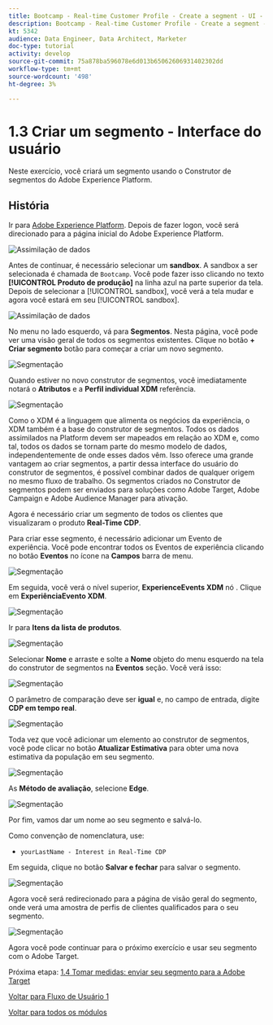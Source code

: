 ```yaml
---
title: Bootcamp - Real-time Customer Profile - Create a segment - UI - Brasil
description: Bootcamp - Real-time Customer Profile - Create a segment - UI - Brasil
kt: 5342
audience: Data Engineer, Data Architect, Marketer
doc-type: tutorial
activity: develop
source-git-commit: 75a878ba596078e6d013b65062606931402302dd
workflow-type: tm+mt
source-wordcount: '498'
ht-degree: 3%

---
```


# 1.3 Criar um segmento - Interface do usuário

Neste exercício, você criará um segmento usando o Construtor de segmentos do Adobe Experience Platform.

## História

Ir para [Adobe Experience Platform](https://experience.adobe.com/platform). Depois de fazer logon, você será direcionado para a página inicial do Adobe Experience Platform.

![Assimilação de dados](./images/home.png)

Antes de continuar, é necessário selecionar um **sandbox**. A sandbox a ser selecionada é chamada de ``Bootcamp``. Você pode fazer isso clicando no texto **[!UICONTROL Produto de produção]** na linha azul na parte superior da tela. Depois de selecionar a [!UICONTROL sandbox], você verá a tela mudar e agora você estará em seu [!UICONTROL sandbox].

![Assimilação de dados](./images/sb1.png)

No menu no lado esquerdo, vá para **Segmentos**. Nesta página, você pode ver uma visão geral de todos os segmentos existentes. Clique no botão **+ Criar segmento** botão para começar a criar um novo segmento.

![Segmentação](./images/menuseg.png)

Quando estiver no novo construtor de segmentos, você imediatamente notará o **Atributos** e a **Perfil individual XDM** referência.

![Segmentação](./images/segmentationui.png)

Como o XDM é a linguagem que alimenta os negócios da experiência, o XDM também é a base do construtor de segmentos. Todos os dados assimilados na Platform devem ser mapeados em relação ao XDM e, como tal, todos os dados se tornam parte do mesmo modelo de dados, independentemente de onde esses dados vêm. Isso oferece uma grande vantagem ao criar segmentos, a partir dessa interface do usuário do construtor de segmentos, é possível combinar dados de qualquer origem no mesmo fluxo de trabalho. Os segmentos criados no Construtor de segmentos podem ser enviados para soluções como Adobe Target, Adobe Campaign e Adobe Audience Manager para ativação.

Agora é necessário criar um segmento de todos os clientes que visualizaram o produto **Real-Time CDP**.

Para criar esse segmento, é necessário adicionar um Evento de experiência. Você pode encontrar todos os Eventos de experiência clicando no botão **Eventos** no ícone na **Campos** barra de menu.

![Segmentação](./images/findee.png)

Em seguida, você verá o nível superior, **ExperienceEvents XDM** nó . Clique em **ExperiênciaEvento XDM**.

![Segmentação](./images/see.png)

Ir para **Itens da lista de produtos**.

![Segmentação](./images/plitems.png)

Selecionar **Nome** e arraste e solte a **Nome** objeto do menu esquerdo na tela do construtor de segmentos na **Eventos** seção. Você verá isso:

![Segmentação](./images/eewebpdtlname.png)

O parâmetro de comparação deve ser **igual** e, no campo de entrada, digite **CDP em tempo real**.

![Segmentação](./images/pv.png)

Toda vez que você adicionar um elemento ao construtor de segmentos, você pode clicar no botão **Atualizar Estimativa** para obter uma nova estimativa da população em seu segmento.

![Segmentação](./images/refreshest.png)

As **Método de avaliação**, selecione **Edge**.

![Segmentação](./images/evedge.png)

Por fim, vamos dar um nome ao seu segmento e salvá-lo.

Como convenção de nomenclatura, use:

- `yourLastName - Interest in Real-Time CDP`

Em seguida, clique no botão **Salvar e fechar** para salvar o segmento.

![Segmentação](./images/segmentname.png)

Agora você será redirecionado para a página de visão geral do segmento, onde verá uma amostra de perfis de clientes qualificados para o seu segmento.

![Segmentação](./images/savedsegment.png)

Agora você pode continuar para o próximo exercício e usar seu segmento com o Adobe Target.

Próxima etapa: [1.4 Tomar medidas: enviar seu segmento para a Adobe Target](./ex4.md)

[Voltar para Fluxo de Usuário 1](./uc1.md)

[Voltar para todos os módulos](../../overview.md)
